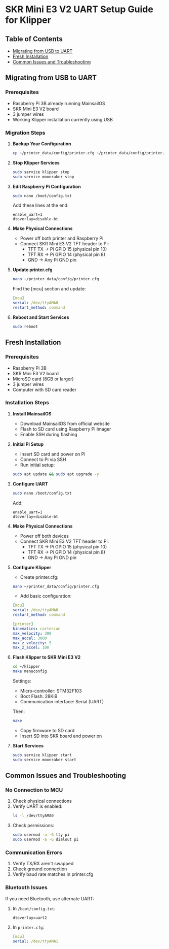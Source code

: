 # SKR Mini E3 V2 UART Setup Guide for Klipper

## Table of Contents
- [Migrating from USB to UART](#migrating-from-usb-to-uart)
- [Fresh Installation](#fresh-installation)
- [Common Issues and Troubleshooting](#common-issues-and-troubleshooting)

## Migrating from USB to UART

### Prerequisites
- Raspberry Pi 3B already running MainsailOS
- SKR Mini E3 V2 board
- 3 jumper wires
- Working Klipper installation currently using USB

### Migration Steps

1. **Backup Your Configuration**
   ```bash
   cp ~/printer_data/config/printer.cfg ~/printer_data/config/printer.cfg.backup
   ```

2. **Stop Klipper Services**
   ```bash
   sudo service klipper stop
   sudo service moonraker stop
   ```

3. **Edit Raspberry Pi Configuration**
   ```bash
   sudo nano /boot/config.txt
   ```
   Add these lines at the end:
   ```
   enable_uart=1
   dtoverlay=disable-bt
   ```

4. **Make Physical Connections**
   - Power off both printer and Raspberry Pi
   - Connect SKR Mini E3 V2 TFT header to Pi:
     - TFT TX → Pi GPIO 15 (physical pin 10)
     - TFT RX → Pi GPIO 14 (physical pin 8)
     - GND → Any Pi GND pin

5. **Update printer.cfg**
   ```bash
   nano ~/printer_data/config/printer.cfg
   ```
   Find the [mcu] section and update:
   ```yaml
   [mcu]
   serial: /dev/ttyAMA0
   restart_method: command
   ```

6. **Reboot and Start Services**
   ```bash
   sudo reboot
   ```

## Fresh Installation

### Prerequisites
- Raspberry Pi 3B
- SKR Mini E3 V2 board
- MicroSD card (8GB or larger)
- 3 jumper wires
- Computer with SD card reader

### Installation Steps

1. **Install MainsailOS**
   - Download MainsailOS from official website
   - Flash to SD card using Raspberry Pi Imager
   - Enable SSH during flashing

2. **Initial Pi Setup**
   - Insert SD card and power on Pi
   - Connect to Pi via SSH
   - Run initial setup:
   ```bash
   sudo apt update && sudo apt upgrade -y
   ```

3. **Configure UART**
   ```bash
   sudo nano /boot/config.txt
   ```
   Add:
   ```
   enable_uart=1
   dtoverlay=disable-bt
   ```

4. **Make Physical Connections**
   - Power off both devices
   - Connect SKR Mini E3 V2 TFT header to Pi:
     - TFT TX → Pi GPIO 15 (physical pin 10)
     - TFT RX → Pi GPIO 14 (physical pin 8)
     - GND → Any Pi GND pin

5. **Configure Klipper**
   - Create printer.cfg:
   ```bash
   nano ~/printer_data/config/printer.cfg
   ```
   - Add basic configuration:
   ```yaml
   [mcu]
   serial: /dev/ttyAMA0
   restart_method: command

   [printer]
   kinematics: cartesian
   max_velocity: 300
   max_accel: 3000
   max_z_velocity: 5
   max_z_accel: 100
   ```

6. **Flash Klipper to SKR Mini E3 V2**
   ```bash
   cd ~/klipper
   make menuconfig
   ```
   Settings:
   - Micro-controller: STM32F103
   - Boot Flash: 28KiB
   - Communication interface: Serial (UART)
   
   Then:
   ```bash
   make
   ```
   - Copy firmware to SD card
   - Insert SD into SKR board and power on

7. **Start Services**
   ```bash
   sudo service klipper start
   sudo service moonraker start
   ```

## Common Issues and Troubleshooting

### No Connection to MCU
1. Check physical connections
2. Verify UART is enabled:
   ```bash
   ls -l /dev/ttyAMA0
   ```
3. Check permissions:
   ```bash
   sudo usermod -a -G tty pi
   sudo usermod -a -G dialout pi
   ```

### Communication Errors
1. Verify TX/RX aren't swapped
2. Check ground connection
3. Verify baud rate matches in printer.cfg

### Bluetooth Issues
If you need Bluetooth, use alternate UART:
1. In `/boot/config.txt`:
   ```
   dtoverlay=uart2
   ```
2. In `printer.cfg`:
   ```yaml
   [mcu]
   serial: /dev/ttyAMA1
   ```
